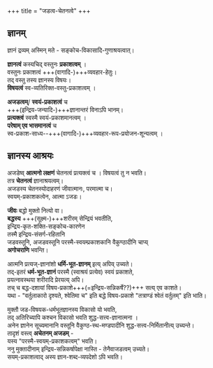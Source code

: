 +++
title = "जडत्व-चेतनत्वे"
+++
## ज्ञानम्
ज्ञानं द्रव्यम् अस्मिन् मते - सङ्कोच-विकासादि-गुणाश्रयत्वात्। 

**ज्ञानत्वं** कस्यचिद् वस्तुनः **प्रकाशत्वम्** ।  
वस्तुनः प्रकाशत्वं +++(वागादि-)+++व्यवहार-हेतुः।  
तद् वस्तु तस्य ज्ञानस्य विषयः।  
**विषयत्वं** स्व-व्यतिरिक्त-वस्तु-प्रकाशत्वम् ।  

**अजडत्वम्**/ **स्वयं-प्रकाशत्वं** च  
+++(इन्द्रिय-जन्यादि-)+++ज्ञानान्तरं विनाऽपि भानम्।  
**प्रत्यक्त्वं** स्वस्मै स्वयं-प्रकाशमानत्वम् ।  
**परेषाम् एव भासमानत्वं** च  
स्व-प्रकाश-साध्य--+++(वागादि-)+++व्यवहार-रूप-प्रयोजन-शून्यत्वम् ।  

## ज्ञानस्य आश्रयः
अजडेष्व् **आत्मनो लक्षणं** चेतनत्वं प्रत्यक्त्वं च । विषयत्वं तु न भवति।  
तत्र **चेतनत्वं** ज्ञानाश्रयत्वम्।  
अजडस्य चेतनस्योदाहरणं जीवात्मानः, परमात्मा च।  
स्वयम्-प्रकाशकत्वेन, आत्मा ऽजडः।  

**जीवः** बद्धो मुक्तो नित्यो वा।  
**बद्धस्य** +++(सूक्ष्म-)+++शरीरम् सेन्द्रियं भवतीति,  
इन्द्रिय-कृत-शक्ति-सङ्कोच-कारणेन  
तस्मै इन्द्रिय-संसर्ग-रहितानि  
जडवस्तूनि, अजडवस्तूनि परस्मै-स्वयम्प्रकाशकानि वैकुण्ठादीनि चाप्य्  
**अगोचराणि** भवन्ति।

आत्मनि प्रत्यज्-ज्ञानांशो **धर्मि-भूत-ज्ञानम्** इत्य् अपिय् उच्यते।  
तद्-इतरं **धर्म-भूत-ज्ञानं** परस्मै (स्वाश्रयं प्रत्येव) स्वयं प्रकाशते,  
प्रयत्नावस्थया शरीरादि प्रेरयत्य् अपि।  
तच् च बद्ध-दशायां विषय-प्रकाशे+++(=इन्द्रिय-सन्निकर्षे??)+++ सत्य् एव काशते।  
यथा - "वर्तुलाकारो दृश्यते, श्वेतिमा च" इति बद्धे विषय-प्रकाशे  "तत्राण्डं श्वेतं वर्तुलम्" इति भाति।  

मुक्तौ जड-विषयक-धर्मभूतज्ञानस्य विकासो यो भवति,  
तद् अतिरिच्यापि कश्चन विकासो भवति शुद्ध-सत्त्व-ज्ञानात्मना ।  
अनेन ज्ञानेन सूच्यमानानि वस्तूनि वैकुण्ठ-स्थ-मण्डपादीनि शुद्ध-सत्त्व-निर्मितानीत्य् उच्यन्ते।  
तादृशं वस्त्व् **अचेतनम् अजडम्** -  
यस्य "परस्मै-स्वयम्-प्रकाशकत्वम्" भवति।  
ननु मुक्तादीनाम् इन्द्रिय-सन्निकर्षापेक्षा नास्ति - तेनैवाजडत्वम् उच्यते।  
सयम्-प्रकाशत्वाद् अस्य ज्ञान-शब्द-व्यपदेशो ऽपि भवति।  


